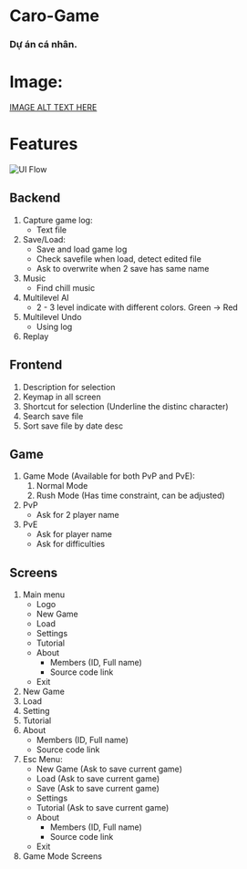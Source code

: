 # Caro-Game

### Dự án cá nhân. 

# Image:

[IMAGE ALT TEXT HERE](https://i.ibb.co/sWZTr3C/Screenshot-2023-05-07-175914.png)

# Features

![UI Flow](./References/CaroGameFlow.svg)

## Backend

1. Capture game log:
   - Text file
1. Save/Load:
   - Save and load game log
   - Check savefile when load, detect edited file
   - Ask to overwrite when 2 save has same name
1. Music
   - Find chill music
1. Multilevel AI
   - 2 - 3 level indicate with different colors. Green -> Red
1. Multilevel Undo
   - Using log
1. Replay

## Frontend

1. Description for selection
1. Keymap in all screen
1. Shortcut for selection (Underline the distinc character)
1. Search save file
1. Sort save file by date desc

## Game

1. Game Mode (Available for both PvP and PvE):
   1. Normal Mode
   1. Rush Mode (Has time constraint, can be adjusted)
1. PvP
   - Ask for 2 player name
1. PvE
   - Ask for player name
   - Ask for difficulties

## Screens

1. Main menu
   - Logo
   - New Game
   - Load
   - Settings
   - Tutorial
   - About
     - Members (ID, Full name)
     - Source code link
   - Exit
1. New Game
1. Load
1. Setting
1. Tutorial
1. About
   - Members (ID, Full name)
   - Source code link
1. Esc Menu:
   - New Game (Ask to save current game)
   - Load (Ask to save current game)
   - Save (Ask to save current game)
   - Settings
   - Tutorial (Ask to save current game)
   - About
     - Members (ID, Full name)
     - Source code link
   - Exit
1. Game Mode Screens
